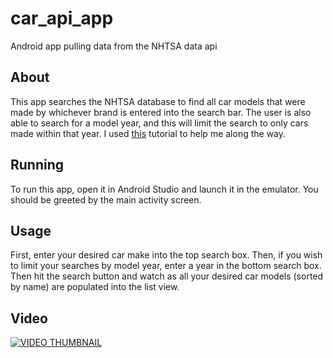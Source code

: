 # car_api_app
Android app pulling data from the NHTSA data api
## About
This app searches the NHTSA database to find all car models that were made by whichever brand is entered into the search bar. The user is also able to search for a model year, and this will limit the search to only cars made within that year. I used [this](https://rapidapi.com/blog/build-android-app-with-api/) tutorial to help me along the way.
## Running
To run this app, open it in Android Studio and launch it in the emulator. You should be greeted by the main activity screen.
## Usage
First, enter your desired car make into the top search box. Then, if you wish to limit your searches by model year, enter a year in the bottom search box. Then hit the search button and watch as all your desired car models (sorted by name) are populated into the list view.
## Video
[![VIDEO THUMBNAIL](https://img.youtube.com/vi/xuOaJOWO7Bc/3.jpg)](https://www.youtube.com/watch?v=xuOaJOWO7Bc)


